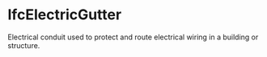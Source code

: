 IfcElectricGutter
=================
Electrical conduit used to protect and route electrical wiring in a building
or structure.


